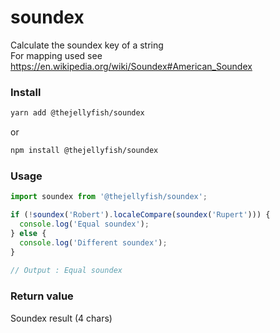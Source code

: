 # soundex
Calculate the soundex key of a string   
For mapping used see https://en.wikipedia.org/wiki/Soundex#American_Soundex 

### Install
```bash
yarn add @thejellyfish/soundex
```
or
```bash
npm install @thejellyfish/soundex
```
### Usage
```javascript
import soundex from '@thejellyfish/soundex';

if (!soundex('Robert').localeCompare(soundex('Rupert'))) {
  console.log('Equal soundex');
} else {
  console.log('Different soundex');
}
    
// Output : Equal soundex
```

### Return value

Soundex result (4 chars)
